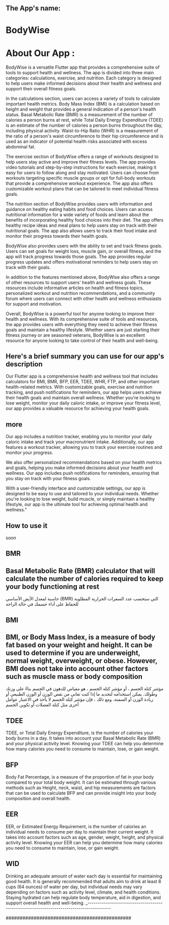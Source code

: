 ##  The App's name: 

<h1> BodyWise </h1>

# About Our App :

BodyWise is a versatile Flutter app that provides a comprehensive suite of tools to support health and wellness. The app is divided into three main categories: calculations, exercise, and nutrition. Each category is designed to help users make informed decisions about their health and wellness and support their overall fitness goals.

In the calculations section, users can access a variety of tools to calculate important health metrics. Body Mass Index (BMI) is a calculation based on height and weight that provides a general indication of a person's health status. Basal Metabolic Rate (BMR) is a measurement of the number of calories a person burns at rest, while Total Daily Energy Expenditure (TDEE) is an estimate of the number of calories a person burns throughout the day, including physical activity. Waist-to-Hip Ratio (WHR) is a measurement of the ratio of a person's waist circumference to their hip circumference and is used as an indicator of potential health risks associated with excess abdominal fat.

The exercise section of BodyWise offers a range of workouts designed to help users stay active and improve their fitness levels. The app provides video tutorials and step-by-step instructions for each exercise, making it easy for users to follow along and stay motivated. Users can choose from workouts targeting specific muscle groups or opt for full-body workouts that provide a comprehensive workout experience. The app also offers customizable workout plans that can be tailored to meet individual fitness goals.

The nutrition section of BodyWise provides users with information and guidance on healthy eating habits and food choices. Users can access nutritional information for a wide variety of foods and learn about the benefits of incorporating healthy food choices into their diet. The app offers healthy recipe ideas and meal plans to help users stay on track with their nutritional goals. The app also allows users to track their food intake and monitor their progress towards their health goals.

BodyWise also provides users with the ability to set and track fitness goals. Users can set goals for weight loss, muscle gain, or overall fitness, and the app will track progress towards those goals. The app provides regular progress updates and offers motivational reminders to help users stay on track with their goals.

In addition to the features mentioned above, BodyWise also offers a range of other resources to support users' health and wellness goals. These resources include informative articles on health and fitness topics, personalized workout and nutrition recommendations, and a community forum where users can connect with other health and wellness enthusiasts for support and motivation.

Overall, BodyWise is a powerful tool for anyone looking to improve their health and wellness. With its comprehensive suite of tools and resources, the app provides users with everything they need to achieve their fitness goals and maintain a healthy lifestyle. Whether users are just starting their fitness journey or are seasoned veterans, BodyWise is an excellent resource for anyone looking to take control of their health and well-being.


## Here's a brief summary you can use for our app's description
Our Flutter app is a comprehensive health and wellness tool that includes calculators for BMI, BMR, BFP, EER, TDEE, WHR, FTP, and other important health-related metrics. With customizable goals, exercise and nutrition tracking, and push notifications for reminders, our app helps users achieve their health goals and maintain overall wellness. Whether you're looking to lose weight, monitor your daily caloric intake, or improve your fitness level, our app provides a valuable resource for achieving your health goals.

## more 
Our app includes a nutrition tracker, enabling you to monitor your daily caloric intake and track your macronutrient intake. Additionally, our app features a workout tracker, allowing you to track your exercise routines and monitor your progress.

We also offer personalized recommendations based on your health metrics and goals, helping you make informed decisions about your health and wellness. Our app includes push notifications for reminders, ensuring that you stay on track with your fitness goals.

With a user-friendly interface and customizable settings, our app is designed to be easy to use and tailored to your individual needs. Whether you're looking to lose weight, build muscle, or simply maintain a healthy lifestyle, our app is the ultimate tool for achieving optimal health and wellness."

## How to use it 
soon
 
## BMR

Basal Metabolic Rate (BMR) calculator that will calculate the number of calories required to keep your body functioning at rest
---------------------------------------------------------------------------
 حاسبة لمعدل الأيض الأساسي (BMR) التي ستحسب عدد السعرات الحرارية المطلوبة للحفاظ على أداء جسمك في حالة الراحة

## BMI
BMI, or Body Mass Index, is a measure of body fat based on your weight and height. It can be used to determine if you are underweight, normal weight, overweight, or obese. However, BMI does not take into account other factors such as muscle mass or body composition
---------------------------
مؤشر كتلة الجسم ، أو مؤشر كتلة الجسم ، هو مقياس للدهون في الجسم بناءً على وزنك وطولك. يمكن استخدامه لتحديد ما إذا كنت تعاني من نقص الوزن أو الوزن الطبيعي أو زيادة الوزن أو السمنة. ومع ذلك ، فإن مؤشر كتلة الجسم لا يأخذ في الاعتبار عوامل أخرى مثل كتلة العضلات أو تكوين الجسم

## TDEE
TDEE, or Total Daily Energy Expenditure, is the number of calories your body burns in a day. It takes into account your Basal Metabolic Rate (BMR) and your physical activity level. Knowing your TDEE can help you determine how many calories you need to consume to maintain, lose, or gain weight.

## BFP
 Body Fat Percentage, is a measure of the proportion of fat in your body compared to your total body weight. It can be estimated through various methods such as  Height, neck, waist, and hip measurements are factors that can be used to calculate BFP and can provide insight into your body composition and overall health.
## EER
 EER, or Estimated Energy Requirement, is the number of calories an individual needs to consume per day to maintain their current weight. It takes into account factors such as age, gender, weight, height, and physical activity level. Knowing your EER can help you determine how many calories you need to consume to maintain, lose, or gain weight.

 ## WID 
 Drinking an adequate amount of water each day is essential for maintaining good health. It is generally recommended that adults aim to drink at least 8 cups (64 ounces) of water per day, but individual needs may vary depending on factors such as activity level, climate, and health conditions. Staying hydrated can help regulate body temperature, aid in digestion, and support overall health and well-being.
  _-----------------------------------------------------------------------------------------

<!-- Food Item	    Weight(g)	Calories(kcal)	Protein(g)	Carbohydrates(g)	Fat(g)
Chicken     	85	            101.2	          18.2      	0	          2.6
Chicken breast	85	             140.26	          26.35	         0	            3
Chicken thigh	85	              197.	            22	            0	      11.45
Roast duck	    85	            170.8	            20	    0	                  9.5
Cooked pigeon	85	186.2	20.3	0	11
Sausage	        57	179.55	6.84	0	1.03
Red fish	    85	108.81	22.37	0	1.45
Canned Salmon	85	130	17.4	0	6.21
Canned Tuna	    85	98.61	21.68	0	0.69
Boiled beef	    85	245.65	20.45	0	17.6
Fried beef	    85	260	20.33	0	19.2
sleep	        100	164.7	17.9	0	10.4
Liver	        85	133.5	20.72	0.75	4.65
Boiled eggs 	50	77.5	6.3	0.6	5.3
Fried Eggs  	46	90.2	6.3	0.4	7
omelette    	61	95.8	6.5	0.4	7.3
low fat milk	244	122	8.1	11.4	4.8
full-fat milk	100	64	3.5	5.5	3
Cheddar cheese	28	112.8	7	0.4	9.3
Feta cheese 	61	28	4	1.1	6
Mozzarella cheese	28	84	6.2	0.6	6.3
avocado	        146	233.6	2.9	12.5	21.4
orange      	131	61.6	1.2	15.4	0.2
peach       	150	58.5	1.4	14.3	0.4
dates       	32	90.2	0.8	24	0.1
orange      	131	61.6	1.2	15.4	0.2
fig         	50	37	0.4	9.6	0.2
apples	      138	71.8	0.4	19.1	0.2
Guava	      90	61.2	2.3	12.9	0.9
Strawberry	  144	46.1	1	11.1	0.4
kiwi	      76	46.4	0.9	11.1	0.4
mango   	207	134.6	1.1	35.2	0.6
banana	      118	105	1.3	27	0.4
coconut 	45	159.3	1.5	6.9	15.1
nuts	    28	124.9	2.4	20.1	4.4
mango	  207	134.6	1.1	35.2	0.6 -->
#############################################
